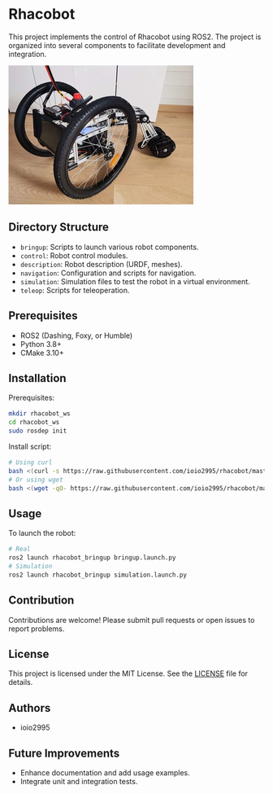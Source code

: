 # Rhacobot

This project implements the control of Rhacobot using ROS2. The project is organized into several components to facilitate development and integration.

![Rhacobot model](./doc/media/Rhacobot.jpg)  

## Directory Structure

- `bringup`: Scripts to launch various robot components.
- `control`: Robot control modules.
- `description`: Robot description (URDF, meshes).
- `navigation`: Configuration and scripts for navigation.
- `simulation`: Simulation files to test the robot in a virtual environment.
- `teleop`: Scripts for teleoperation.

## Prerequisites

- ROS2 (Dashing, Foxy, or Humble)
- Python 3.8+
- CMake 3.10+

## Installation

Prerequisites:
```bash
mkdir rhacobot_ws
cd rhacobot_ws
sudo rosdep init
```

Install script:
```bash
# Using curl
bash <(curl -s https://raw.githubusercontent.com/ioio2995/rhacobot/master/init_rhacobot.bash)
# Or using wget
bash <(wget -qO- https://raw.githubusercontent.com/ioio2995/rhacobot/master/init_rhacobot.bash)
```

## Usage

To launch the robot:
```bash
# Real
ros2 launch rhacobot_bringup bringup.launch.py
# Simulation
ros2 launch rhacobot_bringup simulation.launch.py
```

## Contribution

Contributions are welcome! Please submit pull requests or open issues to report problems.

## License

This project is licensed under the MIT License. See the [LICENSE](LICENSE) file for details.

## Authors

- ioio2995

## Future Improvements

- Enhance documentation and add usage examples.
- Integrate unit and integration tests.